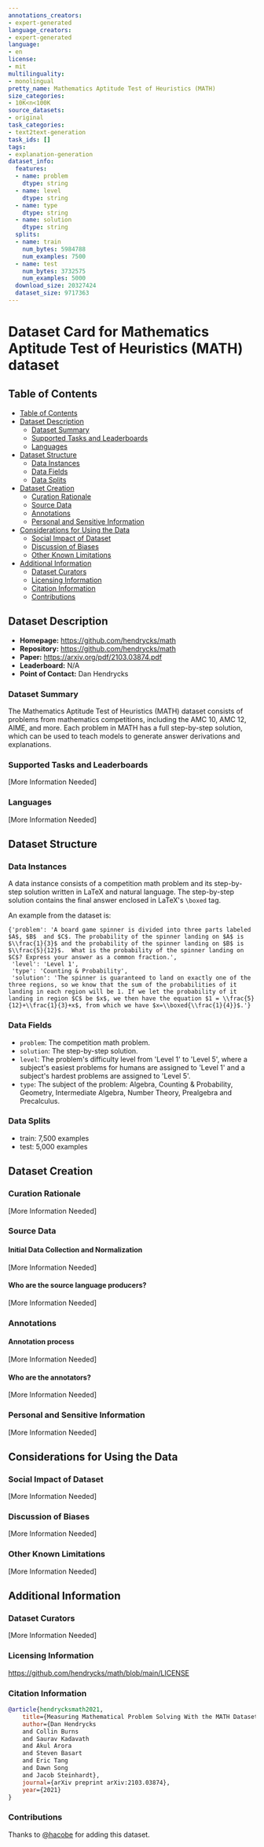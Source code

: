 ```yaml
---
annotations_creators:
- expert-generated
language_creators:
- expert-generated
language:
- en
license:
- mit
multilinguality:
- monolingual
pretty_name: Mathematics Aptitude Test of Heuristics (MATH)
size_categories:
- 10K<n<100K
source_datasets:
- original
task_categories:
- text2text-generation
task_ids: []
tags:
- explanation-generation
dataset_info:
  features:
  - name: problem
    dtype: string
  - name: level
    dtype: string
  - name: type
    dtype: string
  - name: solution
    dtype: string
  splits:
  - name: train
    num_bytes: 5984788
    num_examples: 7500
  - name: test
    num_bytes: 3732575
    num_examples: 5000
  download_size: 20327424
  dataset_size: 9717363
---
```


# Dataset Card for Mathematics Aptitude Test of Heuristics (MATH) dataset

## Table of Contents
- [Table of Contents](#table-of-contents)
- [Dataset Description](#dataset-description)
  - [Dataset Summary](#dataset-summary)
  - [Supported Tasks and Leaderboards](#supported-tasks-and-leaderboards)
  - [Languages](#languages)
- [Dataset Structure](#dataset-structure)
  - [Data Instances](#data-instances)
  - [Data Fields](#data-fields)
  - [Data Splits](#data-splits)
- [Dataset Creation](#dataset-creation)
  - [Curation Rationale](#curation-rationale)
  - [Source Data](#source-data)
  - [Annotations](#annotations)
  - [Personal and Sensitive Information](#personal-and-sensitive-information)
- [Considerations for Using the Data](#considerations-for-using-the-data)
  - [Social Impact of Dataset](#social-impact-of-dataset)
  - [Discussion of Biases](#discussion-of-biases)
  - [Other Known Limitations](#other-known-limitations)
- [Additional Information](#additional-information)
  - [Dataset Curators](#dataset-curators)
  - [Licensing Information](#licensing-information)
  - [Citation Information](#citation-information)
  - [Contributions](#contributions)

## Dataset Description

- **Homepage:** https://github.com/hendrycks/math
- **Repository:** https://github.com/hendrycks/math
- **Paper:** https://arxiv.org/pdf/2103.03874.pdf
- **Leaderboard:** N/A
- **Point of Contact:** Dan Hendrycks

### Dataset Summary

The Mathematics Aptitude Test of Heuristics (MATH) dataset consists of problems
from mathematics competitions, including the AMC 10, AMC 12, AIME, and more. 
Each problem in MATH has a full step-by-step solution, which can be used to teach
models to generate answer derivations and explanations.

### Supported Tasks and Leaderboards

[More Information Needed]

### Languages

[More Information Needed]

## Dataset Structure

### Data Instances

A data instance consists of a competition math problem and its step-by-step solution written in LaTeX and natural language. The step-by-step solution contains the final answer enclosed in LaTeX's `\boxed` tag.

An example from the dataset is:
```
{'problem': 'A board game spinner is divided into three parts labeled $A$, $B$  and $C$. The probability of the spinner landing on $A$ is $\\frac{1}{3}$ and the probability of the spinner landing on $B$ is $\\frac{5}{12}$.  What is the probability of the spinner landing on $C$? Express your answer as a common fraction.',
 'level': 'Level 1',
 'type': 'Counting & Probability',
 'solution': 'The spinner is guaranteed to land on exactly one of the three regions, so we know that the sum of the probabilities of it landing in each region will be 1. If we let the probability of it landing in region $C$ be $x$, we then have the equation $1 = \\frac{5}{12}+\\frac{1}{3}+x$, from which we have $x=\\boxed{\\frac{1}{4}}$.'}
```

### Data Fields

* `problem`: The competition math problem.
* `solution`: The step-by-step solution.
* `level`: The problem's difficulty level from 'Level 1' to 'Level 5', where a subject's easiest problems for humans are assigned to 'Level 1' and a subject's hardest problems are assigned to 'Level 5'.
* `type`: The subject of the problem: Algebra, Counting & Probability, Geometry, Intermediate Algebra, Number Theory, Prealgebra and Precalculus.

### Data Splits

* train: 7,500 examples
* test: 5,000 examples

## Dataset Creation

### Curation Rationale

[More Information Needed]

### Source Data

#### Initial Data Collection and Normalization

[More Information Needed]

#### Who are the source language producers?

[More Information Needed]

### Annotations

#### Annotation process

[More Information Needed]

#### Who are the annotators?

[More Information Needed]

### Personal and Sensitive Information

[More Information Needed]

## Considerations for Using the Data

### Social Impact of Dataset

[More Information Needed]

### Discussion of Biases

[More Information Needed]

### Other Known Limitations

[More Information Needed]

## Additional Information

### Dataset Curators

[More Information Needed]

### Licensing Information

https://github.com/hendrycks/math/blob/main/LICENSE

### Citation Information
```bibtex
@article{hendrycksmath2021,
    title={Measuring Mathematical Problem Solving With the MATH Dataset},
    author={Dan Hendrycks
    and Collin Burns
    and Saurav Kadavath
    and Akul Arora
    and Steven Basart
    and Eric Tang
    and Dawn Song
    and Jacob Steinhardt},
    journal={arXiv preprint arXiv:2103.03874},
    year={2021}
}
```

### Contributions

Thanks to [@hacobe](https://github.com/hacobe) for adding this dataset.